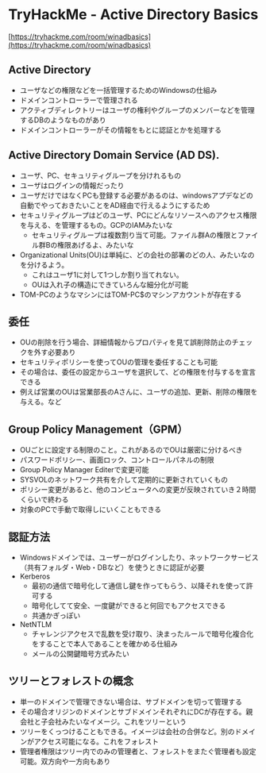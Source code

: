 # TryHackMe - Active Directory Basics
[https://tryhackme.com/room/winadbasics](https://tryhackme.com/room/winadbasics)

## Active Directory
- ユーザなどの権限などを一括管理するためのWindowsの仕組み
- ドメインコントローラーで管理される
- アクティブディレクトリーはユーザの権利やグループのメンバーなどを管理するDBのようなものがあり
- ドメインコントローラーがその情報をもとに認証とかを処理する

## Active Directory Domain Service (AD DS).
- ユーザ、PC、セキュリティグループを分けれるもの
- ユーザはログインの情報だったり
- ユーザだけではなくPCも登録する必要があるのは、windowsアプデなどの自動でやっておきたいことをAD経由で行えるようにするため
- セキュリティグループはどのユーザ、PCにどんなリソースへのアクセス権限を与える、を管理するもの。GCPのIAMみたいな
  - セキュリティグループは複数割り当て可能。ファイル群Aの権限とファイル群Bの権限あげるよ、みたいな
- Organizational Units(OU)は単純に、どの会社の部署のどの人、みたいなのを分けるよう。
  - これはユーザ1に対して1つしか割り当てれない。
  - OUは入れ子の構造にできていろんな細分化が可能
- TOM-PCのようなマシンにはTOM-PC$のマシンアカウントが存在する

## 委任
- OUの削除を行う場合、詳細情報からプロパティを見て誤削除防止のチェックを外す必要あり
- セキュリティポリシーを使ってOUの管理を委任することも可能
- その場合は、委任の設定からユーザを選択して、どの権限を付与するを宣言できる
- 例えば営業のOUは営業部長のAさんに、ユーザの追加、更新、削除の権限を与える。など

## Group Policy Management（GPM）
- OUごとに設定する制限のこと。これがあるのでOUは厳密に分けるべき
- パスワードポリシー、画面ロック、コントロールパネルの制限
- Group Policy Manager Editerで変更可能
- SYSVOLのネットワーク共有を介して定期的に更新されていくもの
- ポリシー変更があると、他のコンピュータへの変更が反映されていき２時間くらいで終わる
- 対象のPCで手動で取得しにいくこともできる

## 認証方法
- Windowsドメインでは、ユーザーがログインしたり、ネットワークサービス（共有フォルダ・Web・DBなど）を使うときに認証が必要
- Kerberos
  - 最初の通信で暗号化して通信し鍵を作ってもらう、以降それを使って許可する
  - 暗号化してて安全、一度鍵ができると何回でもアクセスできる
  - 共通かぎっぽい
- NetNTLM
  - チャレンジアクセスで乱数を受け取り、決まったルールで暗号化複合化をすることで本人であることを確かめる仕組み
  - メールの公開鍵暗号方式みたい

## ツリーとフォレストの概念
- 単一のドメインで管理できない場合は、サブドメインを切って管理する
- その場合オリジンのドメインとサブドメインそれぞれにDCが存在する。親会社と子会社みたいなイメージ。これをツリーという
- ツリーをくっつけることもできる。イメージは会社の合併など。別のドメインがアクセス可能になる。これをフォレスト
- 管理者権限はツリー内でのみの管理者と、フォレストをまたぐ管理者も設定可能。双方向や一方向もあり
